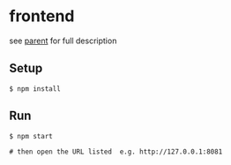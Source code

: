 # frontend
see [parent](..) for full description

## Setup
```
$ npm install
```

## Run
```
$ npm start

# then open the URL listed  e.g. http://127.0.0.1:8081
```

